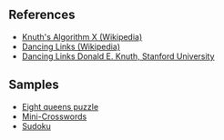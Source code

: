 ## References
* [Knuth's Algorithm X (Wikipedia)](https://en.wikipedia.org/wiki/Algorithm_X "Knuth's Algorithm X (Wikipedia)")
* [Dancing Links (Wikipedia)](https://en.wikipedia.org/wiki/Dancing_Links "Dancing Links (Wikipedia)")
* [Dancing Links Donald E. Knuth, Stanford University](https://arxiv.org/pdf/cs/0011047v1.pdf "Dancing Links Donald E. Knuth, Stanford University")

## Samples
* [Eight queens puzzle](./EightQueens)
* [Mini-Crosswords](./MiniCrossword)
* [Sudoku](./Sudoku)